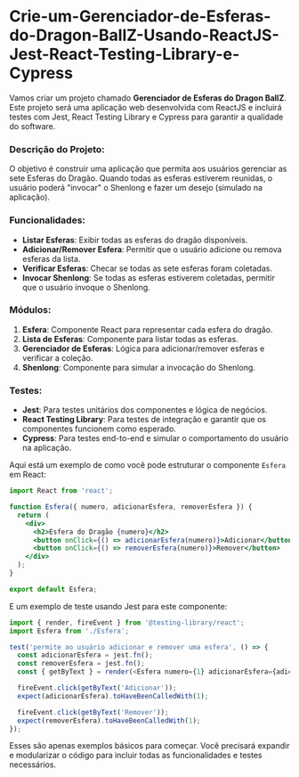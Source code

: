 # Crie-um-Gerenciador-de-Esferas-do-Dragon-BallZ-Usando-ReactJS-Jest-React-Testing-Library-e-Cypress

Vamos criar um projeto chamado **Gerenciador de Esferas do Dragon BallZ**. Este projeto será uma aplicação web desenvolvida com ReactJS e incluirá testes com Jest, React Testing Library e Cypress para garantir a qualidade do software.

### Descrição do Projeto:
O objetivo é construir uma aplicação que permita aos usuários gerenciar as sete Esferas do Dragão. Quando todas as esferas estiverem reunidas, o usuário poderá "invocar" o Shenlong e fazer um desejo (simulado na aplicação).

### Funcionalidades:
- **Listar Esferas**: Exibir todas as esferas do dragão disponíveis.
- **Adicionar/Remover Esfera**: Permitir que o usuário adicione ou remova esferas da lista.
- **Verificar Esferas**: Checar se todas as sete esferas foram coletadas.
- **Invocar Shenlong**: Se todas as esferas estiverem coletadas, permitir que o usuário invoque o Shenlong.

### Módulos:
1. **Esfera**: Componente React para representar cada esfera do dragão.
2. **Lista de Esferas**: Componente para listar todas as esferas.
3. **Gerenciador de Esferas**: Lógica para adicionar/remover esferas e verificar a coleção.
4. **Shenlong**: Componente para simular a invocação do Shenlong.

### Testes:
- **Jest**: Para testes unitários dos componentes e lógica de negócios.
- **React Testing Library**: Para testes de integração e garantir que os componentes funcionem como esperado.
- **Cypress**: Para testes end-to-end e simular o comportamento do usuário na aplicação.

Aqui está um exemplo de como você pode estruturar o componente `Esfera` em React:

```jsx
import React from 'react';

function Esfera({ numero, adicionarEsfera, removerEsfera }) {
  return (
    <div>
      <h2>Esfera do Dragão {numero}</h2>
      <button onClick={() => adicionarEsfera(numero)}>Adicionar</button>
      <button onClick={() => removerEsfera(numero)}>Remover</button>
    </div>
  );
}

export default Esfera;
```

E um exemplo de teste usando Jest para este componente:

```javascript
import { render, fireEvent } from '@testing-library/react';
import Esfera from './Esfera';

test('permite ao usuário adicionar e remover uma esfera', () => {
  const adicionarEsfera = jest.fn();
  const removerEsfera = jest.fn();
  const { getByText } = render(<Esfera numero={1} adicionarEsfera={adicionarEsfera} removerEsfera={removerEsfera} />);

  fireEvent.click(getByText('Adicionar'));
  expect(adicionarEsfera).toHaveBeenCalledWith(1);

  fireEvent.click(getByText('Remover'));
  expect(removerEsfera).toHaveBeenCalledWith(1);
});
```

Esses são apenas exemplos básicos para começar. Você precisará expandir e modularizar o código para incluir todas as funcionalidades e testes necessários.
